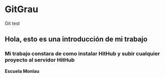 # GitGrau
Git test
## Hola, esto es una introducción de mi trabajo
### Mi trabajo constara de como instalar HitHub y subir cualquier proyecto al servidor HitHub
**Escuela Monlau**
